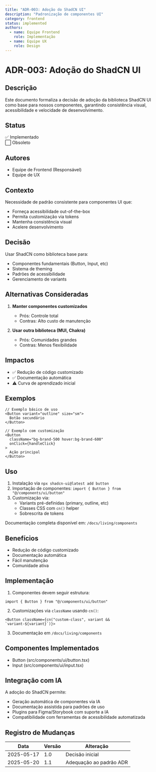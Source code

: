 ```yaml
---
title: "ADR-003: Adoção do ShadCN UI"
description: "Padronização de componentes UI"
category: frontend
status: implemented
authors:
  - name: Equipe Frontend
    role: Implementação
  - name: Equipe UX
    role: Design
---
```


<!-- TEMPLATE: adr-template-v2.md -->

# ADR-003: Adoção do ShadCN UI

## Descrição
Este documento formaliza a decisão de adoção da biblioteca ShadCN UI como base para nossos componentes, garantindo consistência visual, acessibilidade e velocidade de desenvolvimento.

## Status
✅ Implementado  
⬜ Obsoleto

## Autores
- Equipe de Frontend (Responsável)
- Equipe de UX

## Contexto
Necessidade de padrão consistente para componentes UI que:
- Forneça acessibilidade out-of-the-box
- Permita customização via tokens
- Mantenha consistência visual
- Acelere desenvolvimento

## Decisão
Usar ShadCN como biblioteca base para:
- Componentes fundamentais (Button, Input, etc)
- Sistema de theming
- Padrões de acessibilidade
- Gerenciamento de variants

## Alternativas Consideradas
1. **Manter componentes customizados**
   - Prós: Controle total
   - Contras: Alto custo de manutenção

2. **Usar outra biblioteca (MUI, Chakra)**
   - Prós: Comunidades grandes
   - Contras: Menos flexibilidade

## Impactos
- ✅ Redução de código customizado
- ✅ Documentação automática
- ⚠️ Curva de aprendizado inicial

## Exemplos
```tsx
// Exemplo básico de uso
<Button variant="outline" size="sm">
  Botão secundário
</Button>

// Exemplo com customização
<Button 
  className="bg-brand-500 hover:bg-brand-600"
  onClick={handleClick}
>
  Ação principal
</Button>
```

## Uso
1. Instalação via `npx shadcn-ui@latest add button`
2. Importação de componentes: `import { Button } from "@/components/ui/button"`
3. Customização via:
   - Variants pré-definidas (primary, outline, etc)
   - Classes CSS com `cn()` helper
   - Sobrescrita de tokens

Documentação completa disponível em: `/docs/living/components`

## Benefícios
- Redução de código customizado
- Documentação automática
- Fácil manutenção
- Comunidade ativa

## Implementação
1. Componentes devem seguir estrutura:
```tsx
import { Button } from "@/components/ui/button"
```

2. Customizações via `className` usando `cn()`:
```tsx
<Button className={cn("custom-class", variant && `variant-${variant}`)}>
```

3. Documentação em `/docs/living/components`

## Componentes Implementados
- Button (src/components/ui/button.tsx)
- Input (src/components/ui/input.tsx)

## Integração com IA
A adoção do ShadCN permite:
- Geração automática de componentes via IA
- Documentação assistida para padrões de uso
- Plugins para Figma/Storybook com suporte a IA
- Compatibilidade com ferramentas de acessibilidade automatizada

## Registro de Mudanças
| Data       | Versão | Alteração               |
|------------|--------|-------------------------|
| 2025-05-17 | 1.0    | Decisão inicial         |
| 2025-05-20 | 1.1    | Adequação ao padrão ADR |
